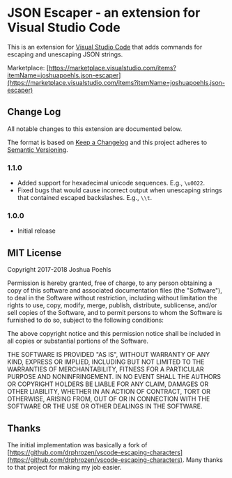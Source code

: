 # JSON Escaper - an extension for Visual Studio Code

This is an extension for [Visual Studio Code] that adds commands for escaping and unescaping JSON strings.

Marketplace: [https://marketplace.visualstudio.com/items?itemName=joshuapoehls.json-escaper](https://marketplace.visualstudio.com/items?itemName=joshuapoehls.json-escaper)

## Change Log

All notable changes to this extension are documented below.

The format is based on [Keep a Changelog](http://keepachangelog.com/) and this project adheres to [Semantic Versioning](http://semver.org/).

### 1.1.0
- Added support for hexadecimal unicode sequences. E.g., `\u0022`.
- Fixed bugs that would cause incorrect output when unescaping strings that contained escaped backslashes. E.g., `\\t`.

### 1.0.0
- Initial release

## MIT License

Copyright 2017-2018 Joshua Poehls

Permission is hereby granted, free of charge, to any person obtaining a copy of this software and associated documentation files (the "Software"), to deal in the Software without restriction, including without limitation the rights to use, copy, modify, merge, publish, distribute, sublicense, and/or sell copies of the Software, and to permit persons to whom the Software is furnished to do so, subject to the following conditions:

The above copyright notice and this permission notice shall be included in all copies or substantial portions of the Software.

THE SOFTWARE IS PROVIDED "AS IS", WITHOUT WARRANTY OF ANY KIND, EXPRESS OR IMPLIED, INCLUDING BUT NOT LIMITED TO THE WARRANTIES OF MERCHANTABILITY, FITNESS FOR A PARTICULAR PURPOSE AND NONINFRINGEMENT. IN NO EVENT SHALL THE AUTHORS OR COPYRIGHT HOLDERS BE LIABLE FOR ANY CLAIM, DAMAGES OR OTHER LIABILITY, WHETHER IN AN ACTION OF CONTRACT, TORT OR OTHERWISE, ARISING FROM, OUT OF OR IN CONNECTION WITH THE SOFTWARE OR THE USE OR OTHER DEALINGS IN THE SOFTWARE.

## Thanks

The initial implementation was basically a fork of [https://github.com/drphrozen/vscode-escaping-characters](https://github.com/drphrozen/vscode-escaping-characters). Many thanks to that project for making my job easier.

[Visual Studio Code]: https://code.visualstudio.com